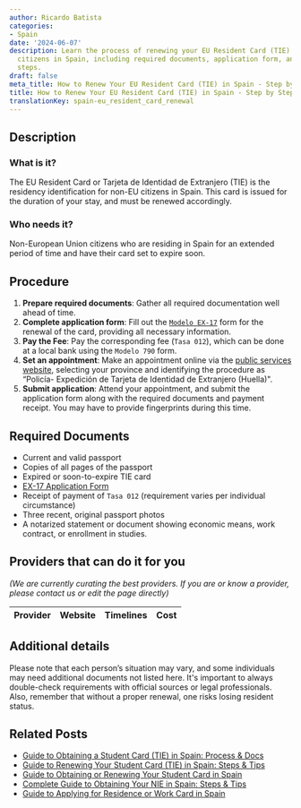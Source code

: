 ```yaml
---
author: Ricardo Batista
categories:
- Spain
date: '2024-06-07'
description: Learn the process of renewing your EU Resident Card (TIE) for non-EU
  citizens in Spain, including required documents, application form, and appointment
  steps.
draft: false
meta_title: How to Renew Your EU Resident Card (TIE) in Spain - Step by Step
title: How to Renew Your EU Resident Card (TIE) in Spain - Step by Step
translationKey: spain-eu_resident_card_renewal
---
```


## Description
### What is it?
The EU Resident Card or Tarjeta de Identidad de Extranjero (TIE) is the residency identification for non-EU citizens in Spain. This card is issued for the duration of your stay, and must be renewed accordingly.
### Who needs it?
Non-European Union citizens who are residing in Spain for an extended period of time and have their card set to expire soon.

## Procedure
1. **Prepare required documents**: Gather all required documentation well ahead of time.
2. **Complete application form**: Fill out the [`Modelo EX-17`](https://sede.administracionespublicas.gob.es/modelosoficiales/) form for the renewal of the card, providing all necessary information.
3. **Pay the Fee**: Pay the corresponding fee (`Tasa 012`), which can be done at a local bank using the `Modelo 790` form.  
4. **Set an appointment**: Make an appointment online via the [public services website](https://sede.administracionespublicas.gob.es/icpplus/), selecting your province and identifying the procedure as “Policía- Expedición de Tarjeta de Identidad de Extranjero (Huella)".
5. **Submit application**: Attend your appointment, and submit the application form along with the required documents and payment receipt. You may have to provide fingerprints during this time.

## Required Documents
- Current and valid passport
- Copies of all pages of the passport
- Expired or soon-to-expire TIE card
- [EX-17 Application Form](https://sede.administracionespublicas.gob.es/modelosoficiales/)
- Receipt of payment of `Tasa 012` (requirement varies per individual circumstance)
- Three recent, original passport photos
- A notarized statement or document showing economic means, work contract, or enrollment in studies.

## Providers that can do it for you

_(We are currently curating the best providers. If you are or know a provider, please contact us or edit the page directly)_

| Provider        |     Website     |     Timelines    |       Cost      |
| :-------------: | :-------------: |  :-------------: | :-------------: |

## Additional details
Please note that each person’s situation may vary, and some individuals may need additional documents not listed here. It's important to always double-check requirements with official sources or legal professionals. Also, remember that without a proper renewal, one risks losing resident status.

## Related Posts

- [Guide to Obtaining a Student Card (TIE) in Spain: Process & Docs](https://tramitit.com/english/guides/spain/student_card_application/)
- [Guide to Renewing Your Student Card (TIE) in Spain: Steps & Tips](https://tramitit.com/english/guides/spain/student_card_renewal/)
- [Guide to Obtaining or Renewing Your Student Card in Spain](https://tramitit.com/english/guides/spain/initial_or_renewal_student_card_for_foreigners/)
- [Complete Guide to Obtaining Your NIE in Spain: Steps & Tips](https://tramitit.com/english/guides/spain/nie_application/)
- [Guide to Applying for Residence or Work Card in Spain](https://tramitit.com/english/guides/spain/initial_or_renewal_of_residence_or_residence_and_work_card/)